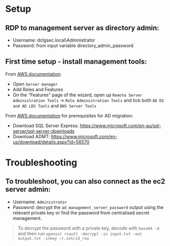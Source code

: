 # Setup

## RDP to management server as directory admin:

* Username: dclgsec.local\Administrator
* Password: from input variable directory_admin_password

## First time setup - install management tools:

From [AWS documentation](https://docs.aws.amazon.com/directoryservice/latest/admin-guide/ms_ad_install_ad_tools.html):

* Open `Server manager`
* Add Roles and Features
* On the "Features" page of the wizard, open up `Remote Server Administration Tools` -> `Role Administration Tools` and tick both `AD DS and AD LDS Tools` and `DNS Server Tools`

From [AWS documentation](https://aws.amazon.com/blogs/security/how-to-migrate-your-on-premises-domain-to-aws-managed-microsoft-ad-using-admt/) for prerequisites for AD migration:

* Download SQL Server Express: https://www.microsoft.com/en-au/sql-server/sql-server-downloads
* Download ADMT: https://www.microsoft.com/en-us/download/details.aspx?id=56570

# Troubleshooting

## To troubleshoot, you can also connect as the ec2 server admin:

* Username: `Administrator`
* Password: decrypt the `ad_management_server_password` output using the relevant private key or find the password from centralised secret management.

> To decrypt the password with a private key, decode with `base64 -d` and then run `openssl rsautl -decrypt -in input.txt -out output.txt -inkey ~/.ssh/id_rsa`